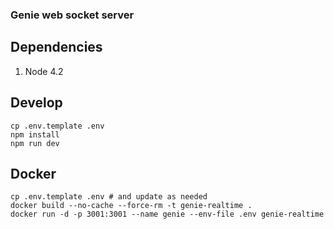 ### Genie web socket server

## Dependencies

1. Node 4.2

## Develop

```
cp .env.template .env
npm install
npm run dev
```

## Docker

```
cp .env.template .env # and update as needed
docker build --no-cache --force-rm -t genie-realtime .
docker run -d -p 3001:3001 --name genie --env-file .env genie-realtime
```
